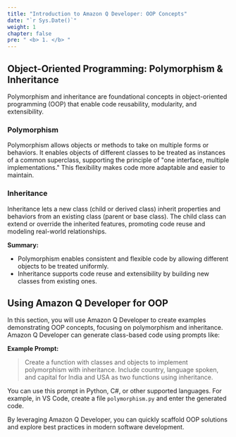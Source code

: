 ```yaml
---
title: "Introduction to Amazon Q Developer: OOP Concepts"
date: "`r Sys.Date()`"
weight: 1
chapter: false
pre: " <b> 1. </b> "
---
```


## Object-Oriented Programming: Polymorphism & Inheritance

Polymorphism and inheritance are foundational concepts in object-oriented programming (OOP) that enable code reusability, modularity, and extensibility.

### Polymorphism
Polymorphism allows objects or methods to take on multiple forms or behaviors. It enables objects of different classes to be treated as instances of a common superclass, supporting the principle of "one interface, multiple implementations." This flexibility makes code more adaptable and easier to maintain.

### Inheritance
Inheritance lets a new class (child or derived class) inherit properties and behaviors from an existing class (parent or base class). The child class can extend or override the inherited features, promoting code reuse and modeling real-world relationships.

**Summary:**
- Polymorphism enables consistent and flexible code by allowing different objects to be treated uniformly.
- Inheritance supports code reuse and extensibility by building new classes from existing ones.

## Using Amazon Q Developer for OOP
In this section, you will use Amazon Q Developer to create examples demonstrating OOP concepts, focusing on polymorphism and inheritance. Amazon Q Developer can generate class-based code using prompts like:

**Example Prompt:**
> Create a function with classes and objects to implement polymorphism with inheritance. Include country, language spoken, and capital for India and USA as two functions using inheritance.

You can use this prompt in Python, C#, or other supported languages. For example, in VS Code, create a file `polymorphism.py` and enter the generated code.

By leveraging Amazon Q Developer, you can quickly scaffold OOP solutions and explore best practices in modern software development.